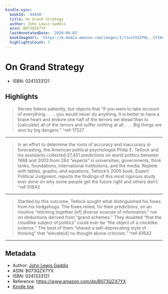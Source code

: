 ```yaml
---
kindle-sync:
  bookId: '44450'
  title: On Grand Strategy
  author: John Lewis Gaddis
  asin: B073QZX7YX
  lastAnnotatedDate: '2020-09-02'
  bookImageUrl: 'https://m.media-amazon.com/images/I/71ocFXZZP9L._SY160.jpg'
  highlightsCount: 3
---
```

# On Grand Strategy

* ISBN: 0241333121

## Highlights
> Xerxes listens patiently, but objects that “if you were to take account of everything . . . , you would never do anything. It is better to have a brave heart and endure one half of the terrors we dread than to [calculate] all of the terrors and suffer nothing at all. . . . Big things are won by big dangers.” ^ref-17527

---
> In an effort to determine the roots of accuracy and inaccuracy in forecasting, the American political psychologist Philip E. Tetlock and his assistants collected 27,451 predictions on world politics between 1988 and 2003 from 284 “experts” in universities, governments, think tanks, foundations, international institutions, and the media. Replete with tables, graphs, and equations, Tetlock’s 2005 book, Expert Political Judgment, reports the findings of this most rigorous study ever done on why some people get the future right and others don’t. ^ref-51842

---
> Startled by this outcome, Tetlock sought what distinguished his foxes from his hedgehogs. The foxes relied, for their predictions, on an intuitive “stitching together [of] diverse sources of information,” not on deductions derived from “grand schemes.” They doubted “that the cloudlike subject of politics” could ever be “the object of a clocklike science.” The best of them “shared a self-deprecating style of thinking” that “elevate[d] no thought above criticism.” ^ref-61642

---

## Metadata
* Author: [John Lewis Gaddis](https://www.amazon.comundefined)
* ASIN: B073QZX7YX
* ISBN: 0241333121
* Reference: https://www.amazon.com/dp/B073QZX7YX
* [Kindle link](kindle://book?action=open&asin=B073QZX7YX)
